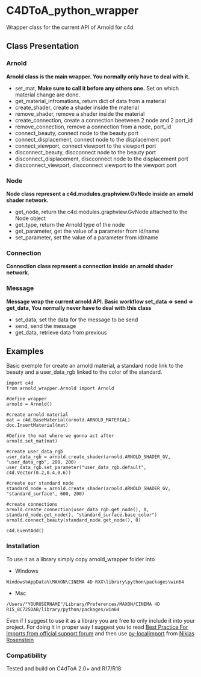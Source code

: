 # C4DToA_python_wrapper
Wrapper class for the current API of Arnold for c4d

## Class Presentation

### Arnold
**Arnold class is the main wrapper. You normally only have to deal with it.**
- set_mat, **Make sure to call it before any others one.** Set on which material change are done.
- get_material_infromations, return dict of data from a material
- create_shader, create a shader inside the material
- remove_shader, remove a shader inside the material
- create_connection, create a connection beetween 2 node and 2 port_id
- remove_connection, remove a connection from a node, port_id
- connect_beauty, connect node to the beauty port
- connect_displacement, connect node to the displacement port
- connect_viewport, connect viewport to the viewport port
- disconnect_beauty, discconnect node to the beauty port
- disconnect_displacement, discconnect node to the displacement port
- discconnect_viewport, discconnect viewport to the viewport port

### Node
**Node class represent a c4d.modules.graphview.GvNode inside an arnold shader network.**
- get_node, return the c4d.modules.graphview.GvNode attached to the Node object
- get_type, return the Arnold type of the node
- get_parameter, get the value of a parameter from id/name
- set_parameter, set the value of a parameter from id/name

### Connection
**Connection class represent a connection inside an arnold shader network.**

### Message
**Message wrap the current arnold API. Basic workflow set_data => send => get_data, You normally never have to deal with this class**
- set_data, set the data for the message to be send
- send, send the message
- get_data, retrieve data from previous

## Examples
Basic exemple for create an arnold material, a standard node link to the beauty and a user_data_rgb linked to the color of the standard.
```
import c4d
from arnold_wrapper.Arnold import Arnold

#define wrapper
arnold = Arnold()

#create arnold material
mat = c4d.BaseMaterial(arnold.ARNOLD_MATERIAL)
doc.InsertMaterial(mat)

#Define the mat where we gonna act after
arnold.set_mat(mat)

#create user_data_rgb
user_data_rgb = arnold.create_shader(arnold.ARNOLD_SHADER_GV, "user_data_rgb", 200, 200)
user_data_rgb.set_parameter("user_data_rgb.default", c4d.Vector(0.2,0.4,0.6))

#create our standard node
standard_node = arnold.create_shader(arnold.ARNOLD_SHADER_GV, "standard_surface", 600, 200)

#create connections
arnold.create_connection(user_data_rgb.get_node(), 0, standard_node.get_node(), "standard_surface.base_color")
arnold.connect_beauty(standard_node.get_node(), 0)

c4d.EventAdd()
```

### Installation
To use it as a library simply copy arnold_wrapper folder into
- Windows
```
Windows%AppData%\MAXON\CINEMA 4D RXX\library\python\packages\win64
```
- Mac
```
/Users/"YOURUSERNAME"/Library/Preferences/MAXON/CINEMA 4D R15_8C725DAB/library/python/packages/win64
```

Even if I suggest to use it as a library you are free to only include it into your project. For doing it in proper way I suggest you to read
[Best Practice For Imports from official support forum](http://www.plugincafe.com/forum/forum_posts.asp?TID=10727)
and then use 
[py-localimport](https://gist.github.com/NiklasRosenstein/f5690d8f36bbdc8e5556) from [Niklas Rosenstein](https://github.com/NiklasRosenstein)

### Compatibility
Tested and build on C4dToA 2.0+ and R17/R18